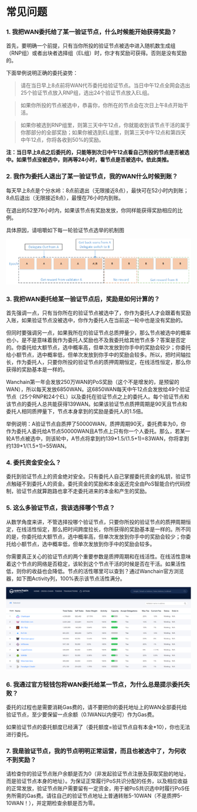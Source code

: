 # 常见问题
### 1. 我把WAN委托给了某一验证节点，什么时候能开始获得奖励？

首先，要明确一个前提，只有当你所投的验证节点被选中进入随机数生成组（RNP组）或者出块者选择组（EL组）时，你才有奖励可获得。否则是没有奖励的。

下面举例说明正确的委托姿势：

> 请在当日早上8点前将WAN代币委托给验证节点。当日中午12点全网会选出25个验证节点放入RNP组，选出24个验证节点放入EL组。

> 如果你所投的节点被选中，恭喜你，你所在的节点会在次日上午8点开始干活。

> 如果你被选到RNP组里，则第三天中午12点，你就能收到该节点干活的属于你那部分的全部奖励；如果你被选到EL组里，则第三天中午12点和第四天中午12点，你将各收到50%的奖励。

**注：当日早上8点之后委托的，只能等到次日中午12点看自己所投的节点是否被选中。如果节点没被选中，则再等24小时，看节点是否被选中。依此类推。**

### 2. 我作为委托人退出了某一验证节点，我的WAN什么时候到账？

每天早上8点是个分水岭：8点前退出（无限接近8点），最快可在52小时内到账；8点后退出（无限接近8点），最慢在76小时内到账。

在退出的52至76小时内，如果该节点有奖励发放，你同样能获得奖励相应的比例。

具体原因，请咀嚼如下每一轮验证节点选举的机制图

![](media/epochexit.png)

### 3. 我把WAN委托给某一验证节点后，奖励是如何计算的？

首先强调一点，只有当你所在的验证节点被选中了，你作为委托人才会跟着有奖励入账，如果验证节点没被选中，你作为委托人在当前这一轮中也是没有奖励的。

但同时要强调另一点，如果我所在的验证节点总质押量少，那么节点被选中的概率也小，是不是意味着我作为委托人奖励也不及我委托给其他节点多？答案是否定的。你委托给大额节点，选中概率高，但单次发放到你手中的奖励会较少；你委托给小额节点，选中概率低，但单次发放到你手中的奖励会较多。所以，把时间轴拉长，作为委托人，只要你所投的验证节点的质押周期恒定，在线活性恒定，那么你获得的奖励基本是一样的。

Wanchain第一年会发放250万WAN的PoS奖励（这个不是增发的，是预留的WAN），所以每天发放6850WAN。这6850WAN每天中午12点会发放给49个验证节点（25个RNP和24个EL）以及委托在验证节点之上的委托人。每个验证节点和该节点的委托人总共能获得139WAN。如果该验证节点质押周期是90天且节点和委托人相同质押量下，节点本身拿到的奖励是委托人的1.5倍。

举例说明：A验证节点自质押了50000WAN，质押周期90天，委托费率为0，你作为委托人委托给A节点50000WAN且A节点上只有你一个人委托。那么，若某一轮A节点被选中，则该轮中，A节点将拿到约139\*1.5/(1.5+1)=83WAN，你将拿到约139\*1/(1.5+1)=55WAN。

### 4. 委托资金安全么？

委托到验证节点上的资金绝对安全。只有委托人自己掌握委托资金的私钥，验证节点触碰不到委托人的资金。委托资金的奖励和本金返还完全由PoS智能合约代码控制，验证节点就算跑路也拿不走委托进来的本金和产生的奖励。

### 5. 这么多验证节点，我该选择哪个节点？

从数学角度来讲，不管选择投哪个验证节点，只要你所投的验证节点的质押周期恒定，在线活性恒定，那么把时间跨度拉长，你所获得的奖励基本是一样的。所不同的是，你委托给大额节点，选中概率高，但单次发放到你手中的奖励会较少；你委托给小额节点，选中概率低，但单次发放到你手中的奖励会较多。

你需要真正关心的验证节点的两个重要参数是质押周期和在线活性。在线活性意味着这个节点的网络是否稳定，该轮到这个节点干活的时候是否在干活。如果活性低，则你的收益也会降低。节点的活性哪里可以查到？通过Wanchain官方浏览器，如下图Activity列，100%表示该节点活性满分。

![](media/activity.png) 

### 6. 我通过官方轻钱包将WAN委托给某一节点，为什么总是提示委托失败？

委托的过程也是需要消耗Gas费的，请不要把你的委托地址上的WAN全部委托给验证节点，至少要保留一点余额（0.1WAN以内便可）作为Gas费。

如果验证节点的委托额度已经满了（委托额度=验证节点自有本金\*10），你也无法进行委托。

### 7. 我是验证节点，我的节点明明正常运营，而且也被选中了，为何收不到奖励？

请检查你的验证节点账户余额是否为0（非发起验证节点注册及获取奖励的地址，而是验证节点本身的地址）。为保证正常履行PoS共识分配的任务，以及相应收益的正常发放，验证节点账户需要留有一定资金，用于被PoS共识选中时履行PoS任务所需的Gas费。请往自己的验证节点地址上普通转账5-10WAN（不是质押5-10WAN！），并定期检查余额是否为零。

